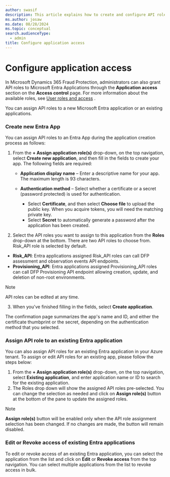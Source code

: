 ```yaml
---
author: swasif
description: This article explains how to create and configure API roles for Microsoft Entra applications
ms.author: josaw
ms.date: 08/28/2024
ms.topic: conceptual
search.audienceType:
  - admin
title: Configure application access
---
```


# Configure application access

In Microsoft Dynamics 365 Fraud Protection, administrators can also grant API roles to Microsoft Entra Applications through the **Application access** section on the **Access control** page. For more information about the available roles, see [User roles and access](user-roles-access.md) . 

You can assign API roles to a new Microsoft Entra application or an existing applications. 

### Create new Entra App

You can assign API roles to an Entra App during the application creation process as follows:

1. From the **+ Assign application role(s)** drop-down, on the top navigation, select **Create new application**, and then fill in the fields to create your app. The following fields are required:

    - **Application display name** – Enter a descriptive name for your app. The maximum length is 93 characters.
    - **Authentication method** – Select whether a certificate or a secret (password protected) is used for authentication.
    
      - Select **Certificate**, and then select **Choose file** to upload the public key. When you acquire tokens, you will need the matching private key.
      - Select **Secret** to automatically generate a password after the application has been created.

2.	Select the API roles you want to assign to this application from the **Roles** drop-down at the bottom. There are two API roles to choose from. Risk_API role is selected by default. 
  - **Risk_API**: Entra applications assigned Risk_API roles can call DFP assessment and observation events API endpoints.
  - **Provisioning_API**: Entra applications assigned Provisioning_API roles can call DFP Provisioning API endpoint allowing creation, update, and deletion of non-root environments.  

> [!Note]
> API roles can be edited at any time.

3.	When you've finished filling in the fields, select **Create application**.

The confirmation page summarizes the app's name and ID, and either the certificate thumbprint or the secret, depending on the authentication method that you selected.


### Assign API role to an existing Entra application

You can also assign API roles for an existing Entra application in your Azure tenant. To assign or edit API roles for an existing app, please follow the steps below: 

1.	From the **+ Assign application role(s)** drop-down, on the top navigation, select **Existing application**, and enter application name or ID to search for the existing application. 
2.	The Roles drop down will show the assigned API roles pre-selected. You can change the selection as needed and click on **Assign role(s)** button at the bottom of the pane to update the assigned roles.

> [!Note]
> **Assign role(s)** button will be enabled only when the API role assignment selection has been changed. If no changes are made, the button will remain disabled. 

### Edit or Revoke access of existing Entra applications

To edit or revoke access of an existing Entra application, you can select the application from the list and click on **Edit** or **Revoke access** from the top navigation. You can select multiple applications from the list to revoke access in bulk. 
